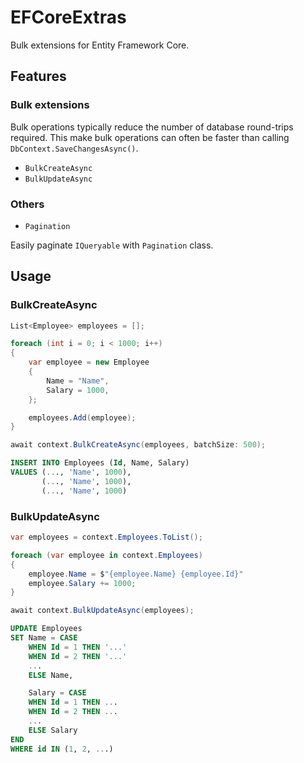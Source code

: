 # EFCoreExtras

Bulk extensions for Entity Framework Core.

## Features

### Bulk extensions

Bulk operations typically reduce the number of database round-trips required. This make bulk operations can often be faster than calling `DbContext.SaveChangesAsync()`.

- `BulkCreateAsync`
- `BulkUpdateAsync`

### Others

- `Pagination`

Easily paginate `IQueryable` with `Pagination` class.


## Usage

### BulkCreateAsync

```cs
List<Employee> employees = [];

foreach (int i = 0; i < 1000; i++)
{
    var employee = new Employee
    {
        Name = "Name",
        Salary = 1000,
    };

    employees.Add(employee);
}

await context.BulkCreateAsync(employees, batchSize: 500);
```

```sql
INSERT INTO Employees (Id, Name, Salary)
VALUES (..., 'Name', 1000),
       (..., 'Name', 1000),
       (..., 'Name', 1000)
```

### BulkUpdateAsync

```cs
var employees = context.Employees.ToList();

foreach (var employee in context.Employees)
{
    employee.Name = $"{employee.Name} {employee.Id}"
    employee.Salary += 1000;
}

await context.BulkUpdateAsync(employees);
```

```sql
UPDATE Employees 
SET Name = CASE 
    WHEN Id = 1 THEN '...'
    WHEN Id = 2 THEN '...'
    ...
    ELSE Name,

    Salary = CASE
    WHEN Id = 1 THEN ...
    WHEN Id = 2 THEN ...
    ...
    ELSE Salary
END
WHERE id IN (1, 2, ...)
```
